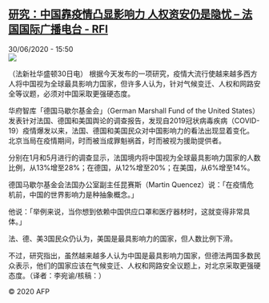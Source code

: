 <!--1593529009000-->
[研究：中国靠疫情凸显影响力 人权资安仍是隐忧 – 法国国际广播电台 - RFI](http://www.rfi.fr//cn/contenu/20200630-%E7%A0%94%E7%A9%B6%E4%B8%AD%E5%9B%BD%E9%9D%A0%E7%96%AB%E6%83%85%E5%87%B8%E6%98%BE%E5%BD%B1%E5%93%8D%E5%8A%9B-%E4%BA%BA%E6%9D%83%E8%B5%84%E5%AE%89%E4%BB%8D%E6%98%AF%E9%9A%90%E5%BF%A7)
------

<div>30/06/2020 - 15:50</div><img src="https://s.rfi.fr/media/display/b8895ed8-bada-11ea-bb6a-005056a98db9/w:310/p:16x9/int0019b.200630215001.jpg"><div class="t-content__body u-clearfix"><div class="m-interstitial"></div><p>（法新社华盛顿30日电）    根据今天发布的一项研究，疫情大流行使越来越多西方人将中国视为全球最具影响力国家，但许多人认为，针对气候变迁、人权和网路安全等议题，必须对中国采取更强硬态度。</p><p>    华府智库「德国马歇尔基金会」（German Marshall Fund of the United States）发表针对法国、德国和美国舆论的调查报告，发现自2019冠状病毒疾病（COVID-19）疫情爆发以来，法国、德国和美国民众对中国影响力的看法出现显着变化。北京当局在疫情期间，时而被当成罪魁祸首，时而被视为援助提供者。</p><p>    分别在1月和5月进行的调查显示，法国境内将中国视为全球最具影响力国家的人数比例，从13%增至28%；在德国，从12%增至20%；在美国，从6%增至14%。</p><p>    德国马歇尔基金会法国办公室副主任昆赛斯（Martin Quencez）说：「在疫情危机前，中国的世界影响力是种抽象概念。」</p><p>    他说：「举例来说，当你想到依赖中国供应口罩和医疗器材时，这就变得非常具体。」</p><p>    法、德、美3国民众仍认为，美国是最具影响力的国家，但人数比例下滑。</p><p>    不过，研究指出，虽然越来越多人认为中国是最具影响力国家，但德法两国多数民众表示，他们的国家应该在气候变迁、人权和网路安全议题上，对北京采取更强硬态度。（译者：李宛谕/核稿：）</p><p class="t-copyright">© 2020 AFP</p>        </div>
